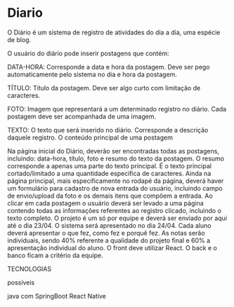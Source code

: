 # Diario
O Diário é um sistema de registro de atividades do dia a dia, uma espécie de blog.

O usuário do diário pode inserir postagens que contém:

DATA-HORA: Corresponde a data e hora da postagem. Deve ser pego automaticamente pelo sistema no dia e hora da postagem.

TÍTULO: Título da postagem. Deve ser algo curto com limitação de caracteres.

FOTO: Imagem que representará a um determinado registro no diário. Cada postagem deve ser acompanhada de uma imagem.

TEXTO: O texto que será inserido no diário. Corresponde a descrição daquele registro. O conteúdo principal de uma postagem

Na página inicial do Diário, deverão ser encontradas todas as postagens, incluindo: data-hora, título, foto e resumo do texto da postagem. O resumo corresponde a apenas uma parte do texto principal. É o texto principal cortado/limitado a uma quantidade específica de caracteres.
Ainda na página principal, mais especificamente no rodapé da página, deverá haver um formulário para cadastro de nova entrada do usuário, incluindo campo de envio/upload da foto e os demais itens que compôem a entrada.
Ao clicar em cada postagem o usuário deverá ser levado a uma página contendo todas as informações referentes ao registro clicado, incluindo o texto completo.
O projeto é um só por equipe e deverá ser enviado por aqui até o dia 23/04. O sistema será apresentado no dia 24/04. Cada aluno deverá apresentar o que fez, como fez e porquê fez. As notas serão individuais, sendo 40% referente a qualidade do projeto final e 60% a apresentação individual do aluno.
O front deve utilizar React. O back e o banco ficam a critério da equipe.



TECNOLOGIAS

possíveis 

java com SpringBoot
React Native 

